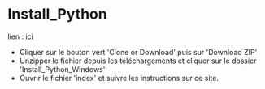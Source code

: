 # Install_Python

lien : [ici](https://clempat75.github.io/Install_Python/)

- Cliquer sur le bouton vert 'Clone or Download' puis sur 'Download ZIP'
- Unzipper le fichier depuis les téléchargements et cliquer sur le dossier 'Install_Python_Windows'
- Ouvrir le fichier 'index' et suivre les instructions sur ce site.
